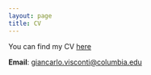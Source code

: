```yaml
---
layout: page
title: CV
---
```


You can find my CV [here](https://dl.dropboxusercontent.com/u/3273624/cv.pdf)

**Email**: giancarlo.visconti@columbia.edu


